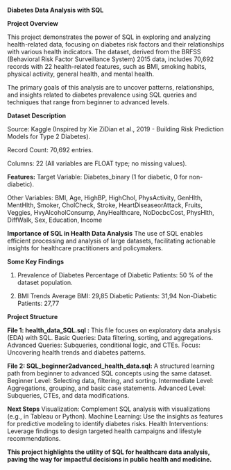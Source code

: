 **Diabetes Data Analysis with SQL**

**Project Overview**

This project demonstrates the power of SQL in exploring and analyzing health-related data, focusing on diabetes risk factors and their relationships with various health indicators. The dataset, derived from the BRFSS (Behavioral Risk Factor Surveillance System) 2015 data, includes 70,692 records with 22 health-related features, such as BMI, smoking habits, physical activity, general health, and mental health.

The primary goals of this analysis are to uncover patterns, relationships, and insights related to diabetes prevalence using SQL queries and techniques that range from beginner to advanced levels.

**Dataset Description**

Source: Kaggle (Inspired by Xie ZiDian et al., 2019 - Building Risk Prediction Models for Type 2 Diabetes).

Record Count: 70,692 entries.

Columns: 22 (All variables are FLOAT type; no missing values).

**Features:**
Target Variable: Diabetes_binary (1 for diabetic, 0 for non-diabetic).

Other  Variables: BMI, Age, HighBP, HighChol, PhysActivity, GenHlth, MentHlth, Smoker,	CholCheck, Stroke,	HeartDiseaseorAttack, Fruits, Veggies,	HvyAlcoholConsump, AnyHealthcare, NoDocbcCost, PhysHlth,	DiffWalk,	Sex, Education,	Income

**Importance of SQL in Health Data Analysis**
The use of SQL enables efficient processing and analysis of large datasets, facilitating actionable insights for healthcare practitioners and policymakers. 


**Some Key Findings**

1. Prevalence of Diabetes
Percentage of Diabetic Patients: 50 % of the dataset population.

2. BMI Trends
Average BMI: 29,85
Diabetic Patients: 31,94
Non-Diabetic Patients: 27,77

**Project Structure**

**File 1: health_data_SQL.sql :**
This file focuses on exploratory data analysis (EDA) with SQL.
Basic Queries: Data filtering, sorting, and aggregations.
Advanced Queries: Subqueries, conditional logic, and CTEs.
Focus: Uncovering health trends and diabetes patterns.

**File 2: SQL_beginner2advanced_health_data.sql:** 
A structured learning path from beginner to advanced SQL concepts using the same dataset.
Beginner Level: Selecting data, filtering, and sorting.
Intermediate Level: Aggregations, grouping, and basic case statements.
Advanced Level: Subqueries, CTEs, and data modifications.

**Next Steps**
Visualization: Complement SQL analysis with visualizations (e.g., in Tableau or Python).
Machine Learning: Use the insights as features for predictive modeling to identify diabetes risks.
Health Interventions: Leverage findings to design targeted health campaigns and lifestyle recommendations.

**This project highlights the utility of SQL for healthcare data analysis, paving the way for impactful decisions in public health and medicine.**






